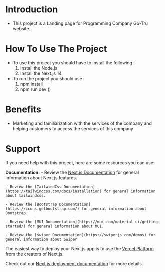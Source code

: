 # Introduction 
  * This project is a Landing page for Programming Company Go-Tru website.

# How To Use The Project
  * To use this project you should have to install the following :
    1. Install the Node.js
    2. Install the Next.js 14
  * To run the project you should use :
    1. npm install
    2. npm run dev
  ()

# Benefits

   * Marketing and familiarization with the services of the company and helping customers to access the services of this company

# Support

If you need help with this project, here are some resources you can use:

**Documentation:**
    - Review the [Next.js Documentation](https://nextjs.org/docs) for general information about Next.js features.

    - Review the [TailwindCss Documentation](https://tailwindcss.com/docs/installation) for general information about tailwindcss.

    - Review the [Bootstrap Documentation](https://icons.getbootstrap.com/) for general information about Bootstrap.

    - Review the [MUI Documentation](https://mui.com/material-ui/getting-started/) for general information about MUI.

    - Review the [swiper Documentation](https://swiperjs.com/demos) for general information about Swiper

The easiest way to deploy your Next.js app is to use the [Vercel Platform](https://vercel.com/new?utm_medium=default-template&filter=next.js&utm_source=create-next-app&utm_campaign=create-next-app-readme) from the creators of Next.js.

Check out our [Next.js deployment documentation](https://nextjs.org/docs/deployment) for more details.
